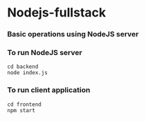 # Nodejs-fullstack

### Basic operations using NodeJS server

### To run NodeJS server
```
cd backend
node index.js
```
### To run client application
```
cd frontend
npm start
```
